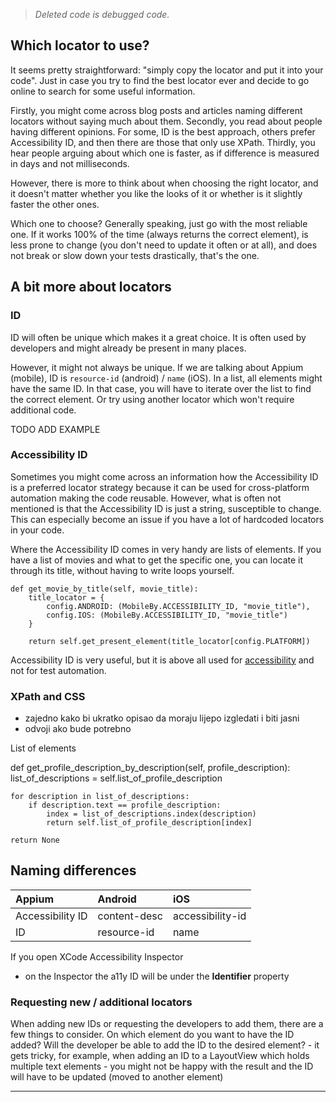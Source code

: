> *Deleted code is debugged code.*

## Which locator to use?

It seems pretty straightforward: "simply copy the locator and put it into your code".
Just in case you try to find the best locator ever and decide to go online to search for some useful information.

Firstly, you might come across blog posts and articles naming different locators without saying much about them.
Secondly, you read about people having different opinions. For some, ID is the best approach, others prefer Accessibility ID, and then there are those that only use XPath.
Thirdly, you hear people arguing about which one is faster, as if difference is measured in days and not milliseconds.

However, there is more to think about when choosing the right locator, and it doesn't matter whether you like the looks of it or whether is it slightly faster the other ones.

Which one to choose?
Generally speaking, just go with the most reliable one. 
If it works 100% of the time (always returns the correct element), is less prone to change (you don't need to update it often or at all), and does not break or slow down your tests drastically, that's the one.


## A bit more about locators
### ID

ID will often be unique which makes it a great choice. It is often used by developers and might already be present in many places.

However, it might not always be unique. If we are talking about Appium (mobile), ID is `resource-id` (android) / `name` (iOS).
In a list, all elements might have the same ID. In that case, you will have to iterate over the list to find the correct element. Or try using another locator which won't require additional code.

TODO ADD EXAMPLE

### Accessibility ID
Sometimes you might come across an information how the Accessibility ID is a preferred locator strategy because it can be used for cross-platform automation making the code reusable.
However, what is often not mentioned is that the Accessibility ID is just a string, susceptible to change. 
This can especially become an issue if you have a lot of hardcoded locators in your code.

Where the Accessibility ID comes in very handy are lists of elements. If you have a list of movies and what to get the specific one, you can locate it through its title, without having to write loops yourself.

    def get_movie_by_title(self, movie_title):
        title_locator = {
            config.ANDROID: (MobileBy.ACCESSIBILITY_ID, "movie_title"),
            config.IOS: (MobileBy.ACCESSIBILITY_ID, "movie_title")
        }

        return self.get_present_element(title_locator[config.PLATFORM])
   

Accessibility ID is very useful, but it is above all used for [accessibility](https://www.w3.org/standards/webdesign/accessibility) and not for test automation.

### XPath and CSS
- zajedno kako bi ukratko opisao da moraju lijepo izgledati i biti jasni
- odvoji ako bude potrebno


List of elements

def get_profile_description_by_description(self, profile_description):
    list_of_descriptions = self.list_of_profile_description

    for description in list_of_descriptions:
        if description.text == profile_description:
            index = list_of_descriptions.index(description)
            return self.list_of_profile_description[index]

    return None


## Naming differences


| Appium | Android | iOS |
| :--- | :--- | :--- |
| Accessibility ID | content-desc | accessibility-id |
| ID | resource-id | name |

If you open XCode Accessibility Inspector
 - on the Inspector the a11y ID will be under the **Identifier** property


### Requesting new / additional locators
When adding new IDs or requesting the developers to add them, there are a few things to consider.
On which element do you want to have the ID added?
Will the developer be able to add the ID to the desired element?
    - it gets tricky, for example, when adding an ID to a LayoutView which holds multiple text elements
    - you might not be happy with the result and the ID will have to be updated (moved to another element)

---



